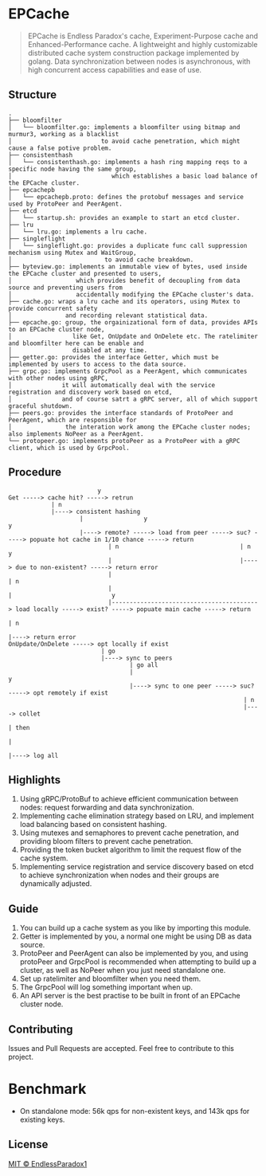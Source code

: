 # EPCache

> EPCache is Endless Paradox's cache, Experiment-Purpose cache and Enhanced-Performance cache. 
> A lightweight and highly customizable distributed cache system construction package implemented by golang. 
> Data synchronization between nodes is asynchronous, with high concurrent access capabilities and ease of use.

## Structure
```
.
├── bloomfilter
│   └── bloomfilter.go: implements a bloomfilter using bitmap and murmur3, working as a blacklist 
│                         to avoid cache penetration, which might cause a false potive problem.
├── consistenthash
│   └── consistenthash.go: implements a hash ring mapping reqs to a specific node having the same group,
│                            which establishes a basic load balance of the EPCache cluster.
├── epcachepb
│   └── epcachepb.proto: defines the protobuf messages and service used by ProtoPeer and PeerAgent.
├── etcd
│   └── startup.sh: provides an example to start an etcd cluster.
├── lru
│   └── lru.go: implements a lru cache.
├── singleflight
│   └── singleflight.go: provides a duplicate func call suppression mechanism using Mutex and WaitGroup,
│                          to avoid cache breakdown.
├── byteview.go: implements an immutable view of bytes, used inside the EPCache cluster and presented to users,
│                  which provides benefit of decoupling from data source and preventing users from 
│                  accidentally modifying the EPCache cluster's data.
├── cache.go: wraps a lru cache and its operators, using Mutex to provide concurrent safety 
│               and recording relevant statistical data. 
├── epcache.go: group, the orgainizational form of data, provides APIs to an EPCache cluster node, 
│                 like Get, OnUpdate and OnDelete etc. The ratelimiter and bloomfilter here can be enable and
│                 disabled at any time.
├── getter.go: provides the interface Getter, which must be implemented by users to access to the data source.
├── grpc.go: implements GrpcPool as a PeerAgent, which communicates with other nodes using gRPC, 
│              it will automatically deal with the service registration and discovery work based on etcd,
│              and of course satrt a gRPC server, all of which support graceful shutdown.
├── peers.go: provides the interface standards of ProtoPeer and PeerAgent, which are responsible for
│               the interation work among the EPCache cluster nodes; also implements NoPeer as a PeerAgent.
└── protopeer.go: implements protoPeer as a ProtoPeer with a gRPC client, which is used by GrpcPool.
```

## Procedure

```
                         y
Get -----> cache hit? -----> retrun
            | n                                  
            |----> consistent hashing 
                    |                 y                                 y
                    |----> remote? -----> load from peer -----> suc? -----> popuate hot cache in 1/10 chance -----> return
                            | n                                  | n                            y             
                            |                                    |----> due to non-existent? -----> return error
                            |                                            | n                                  
                            |                                            |                            y
                            |-----------------------------------------> load locally -----> exist? -----> popuate main cache -----> return
                                                                                             | n                                  
                                                                                             |----> return error
OnUpdate/OnDelete -----> opt locally if exist
                          | go                                  
                          |----> sync to peers 
                                  | go all
                                  |                                      y             
                                  |----> sync to one peer -----> suc? -----> opt remotely if exist
                                                                  | n                                  
                                                                  |----> collet 
                                                                          | then
                                                                          |
                                                                          |----> log all
```

## Highlights

1. Using gRPC/ProtoBuf to achieve efficient communication between nodes: request forwarding and data synchronization.
2. Implementing cache elimination strategy based on LRU, and implement load balancing based on consistent hashing.
3. Using mutexes and semaphores to prevent cache penetration, and providing bloom filters to prevent cache penetration.
4. Providing the token bucket algorithm to limit the request flow of the cache system.
5. Implementing service registration and service discovery based on etcd to achieve synchronization 
   when nodes and their groups are dynamically adjusted.

## Guide

1. You can build up a cache system as you like by importing this module.
2. Getter is implemented by you, a normal one might be using DB as data source.
3. ProtoPeer and PeerAgent can also be implemented by you, and using protoPeer and GrpcPool is recommended
   when attempting to build up a cluster, as well as NoPeer when you just need standalone one.
4. Set up ratelimiter and bloomfilter when you need them.
5. The GrpcPool will log something important when up.
6. An API server is the best practise to be built in front of an EPCache cluster node.

## Contributing

Issues and Pull Requests are accepted. Feel free to contribute to this project.

# Benchmark

* On standalone mode: 56k qps for non-existent keys, and 143k qps for existing keys.


## License

[MIT © EndlessParadox1](./LICENSE)
